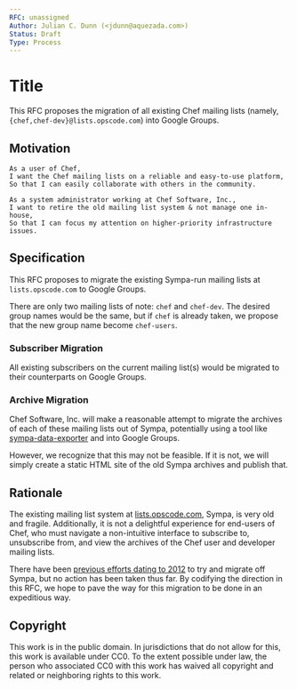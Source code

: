 ```yaml
---
RFC: unassigned
Author: Julian C. Dunn (<jdunn@aquezada.com>)
Status: Draft
Type: Process
---
```


# Title

This RFC proposes the migration of all existing Chef mailing lists
(namely, `{chef,chef-dev}@lists.opscode.com`) into Google Groups.

## Motivation

    As a user of Chef,
    I want the Chef mailing lists on a reliable and easy-to-use platform,
    So that I can easily collaborate with others in the community.

    As a system administrator working at Chef Software, Inc.,
    I want to retire the old mailing list system & not manage one in-house,
    So that I can focus my attention on higher-priority infrastructure issues.

## Specification

This RFC proposes to migrate the existing Sympa-run mailing lists at
`lists.opscode.com` to Google Groups.

There are only two mailing lists of note: `chef` and `chef-dev`. The
desired group names would be the same, but if `chef` is already taken,
we propose that the new group name become `chef-users`.

### Subscriber Migration

All existing subscribers on the current mailing list(s) would be
migrated to their counterparts on Google Groups.

### Archive Migration

Chef Software, Inc. will make a reasonable attempt to migrate the
archives of each of these mailing lists out of Sympa, potentially
using a tool like [sympa-data-exporter](https://github.com/cdelacroix/sympa-data-extract) and into Google Groups.

However, we recognize that this may not be feasible. If it is not,
we will simply create a static HTML site of the old Sympa archives
and publish that.

## Rationale

The existing mailing list system at [lists.opscode.com](http://lists.opscode.com), Sympa, is very old and fragile.
Additionally, it is not a delightful experience for end-users of
Chef, who must navigate a non-intuitive interface to subscribe to,
unsubscribe from, and view the archives of the Chef user and developer
mailing lists.

There have been [previous efforts dating to 2012](http://archive.lists.chef.io/sympa/arc/chef-dev/2012-06/msg00029.html) to try and migrate off Sympa,
but no action has been taken thus far. By codifying the direction in
this RFC, we hope to pave the way for this migration to be done in
an expeditious way.

## Copyright

This work is in the public domain. In jurisdictions that do not allow for this,
this work is available under CC0. To the extent possible under law, the person
who associated CC0 with this work has waived all copyright and related or
neighboring rights to this work.
